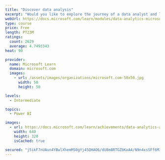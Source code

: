 ```yaml
---
title: "Discover data analysis"
excerpt: "Would you like to explore the journey of a data analyst and learn how a data analyst tells a story with data? In this module, you will explore the different roles in data and learn the different tasks of a data analyst."
webUrl: https://docs.microsoft.com/learn/modules/data-analytics-microsoft/
type: course
price: Free
length: PT23M
ratings:
  count: 2629
  average: 4.7493343
heat: 90

provider:
  name: Microsoft Learn
  domain: microsoft.com
  images:
    - url: /assets/images/organizations/microsoft.com-50x50.jpg
      width: 50
      height: 50

levels:
  - Intermediate

topics:
  - Power BI

images:
  - url: https://docs.microsoft.com/learn/achievements/data-analytics-and-microsoft-social.png
    width: 640
    height: 320
    isCached: true

secured: "j5ikF7nUAun4YBwlXhemMS0gYj45QHAO6/dU8m8RTGZbKxA4/N9n4xsSFf6M3EBjTctsOGGCzKmJ7RlxUm8s1wiOPNDJyFjMNx3HapnQvbrzl6/dn9SUkTEbh5ohrgicu3DlWC+FCkQHBuPHs2YCK24wGJBgtU6FZBQbvzyN/ShFgdO0nzN5dpVrEOgol6KtF84EwrBSAOSto/BYBmYR+gdVYuO1qwn0LWFyi5GdoRvviPzOzw6DHpXrIbG9VE7MV3/3hQkzgnIni+5/mqlVsU7VwPvXVqOIGpqtR3JT4DoNEa6XGmbdDvRUaEhI2S/Q0OeyBANTAYtv03rCG+HFyFwiHFepUKJSkG9SNTKqXZkSP7L6P6QeaF+jL7Kjdjd7dCIPzq4Jpv/jmcqQQzAJjrA9KNs7AibB09KaWLw4vws=;IwipMmjxlwk3K05kmJ6SFQ=="
---
```


